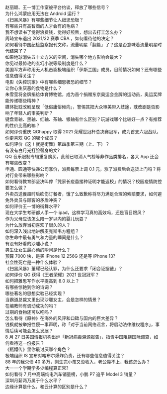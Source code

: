 赵丽颖、王一博工作室被平台约谈，释放了哪些信号？  
为什么鸿蒙应用无法在 Android 运行？  
《扫黑风暴》有哪些细节让人细思恐极？  
有哪些只有高智商的人才会有的毛病？  
我不想读书了觉得浪费钱，觉得好煎熬，想出去打工怎么办？  
周琦宣布退出 2021/22 赛季 CBA ，如何看待他的决定？  
如何看待中国纪检监察报刊文称，流量明星「翻篇」了？这是否意味着流量明星时代结束了？  
如果地球消失五十立方米的空间，消失哪个地方影响会最大？  
你见过最惊艳的玄幻小说等级制度是什么？  
美国军方声称用无人机击毙极端组织「伊斯兰国」成员，目前情况如何？还有哪些信息值得关注？  
电影《失控玩家》中有哪些细思极恐的细节？  
让你心生厌恶的食物是什么？  
朱雪莹将金牌捐给体育博物馆，成为首个捐赠东京奥运会金牌的运动员，奥运奖牌能传递哪些精神？  
媒体批耽改剧呈现「低俗庸俗倾向」，警惕其把大众审美带入歧途，耽改剧是否影响了年轻人的审美判断？  
键盘青轴、黑轴、红轴、茶轴、银轴有什么区别？玩游戏哪个比较好一点？有推荐的性价比高的嘛？  
如何评价重庆 QGhappy 取得 2021 荣耀世冠杯总决赛冠军，成为首支六冠战队，你更喜欢 QG 的哪个成员？  
如何评价《这！就是街舞》第四季第三期（上、下）？  
有没有白月光打脸替身的文?  
QQ 音乐限制专辑重复购买，此前已取消人气榜等非作品类排名，各大 App 还会有哪些改变？  
申通、圆通等快递公司涨价，派费每票上调 0.1 元，涨了派费后会送货上门吗？将对行业带来哪些影响？  
如何看待教育部坚决叫停「凭家长疫苗接种证明才能返校」的情况？校园疫情防控要怎么做？  
外卖员送餐超时后砍伤订餐者，饿了么致歉称将尽力满足合理的索赔要求，如何避免外卖员与顾客的矛盾冲突？  
如何评价王一博的街舞水平?  
现在大学生考研都人手一个 ipad，这样学习真的高效吗，还是盲目跟风？  
作为父母应该怎么陪一岁以内的婴儿玩耍？  
为什么放弃当初喜欢了很久的人？  
如何深入浅出地讲解麦克斯韦方程组？  
你生命中最有勇气和力量的瞬间是什么？  
有没有好看的沙雕小说？  
男生让女生最心动的瞬间是什么？  
预算 7000 块，是买 iPhone 12  256G 还是等 iPhone 13?  
社会性死亡是一种什么体验？  
《扫黑风暴》董耀已经认罪，为什么还要求「闭合证据链」？  
如何评价 QG 获得《王者荣耀》2021 世冠冠军？  
如何把雅思写作水平提高到 8.0 以上？  
有哪些惊艳到你的诗词？  
哪些著名的思想实验已经实现？  
当霸道总裁文里出现沙雕女主，会是怎样的情景？  
在编教师有调动成功的吗？  
过期的食物还可以吃吗？  
怎么看待《原神》在海外的风评和口碑与国内的巨大差异？  
钱枫就被举报性侵一事声明，称「对于当前网络谣言，将启动法律维权程序」，事情后续可能会怎么发展？  
8 月 27 日美国情报机构出炉「新冠病毒溯源报告」，指责中国阻挠国际调查，如何看待这一份报告？  
《甄嬛传》里你最讨厌哪个角色？  
极端组织 IS 宣布对喀布尔爆炸负责，还有哪些信息值得关注？  
88 年的我欠债 40 多万，刚生完小孩又没收入，老公靠不上，我该怎么办？  
大一一个学期学多少编程算正常?  
如何看待 7 月中高端纯电汽车销量榜，小鹏 P7 追平 Model 3 销量？  
深圳月薪两万属于什么水平？  
边缘计算是什么，和云计算的区别是什么？  
